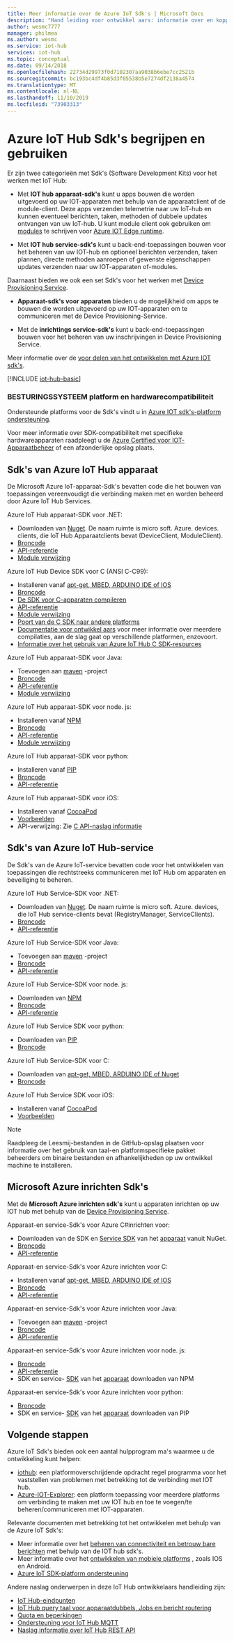 ```yaml
---
title: Meer informatie over de Azure IoT Sdk's | Microsoft Docs
description: "Hand leiding voor ontwikkel aars: informatie over en koppelingen naar de verschillende Azure IoT-apparaten en service-Sdk's die u kunt gebruiken om apps voor apparaten en back-end-apps te bouwen."
author: wesmc7777
manager: philmea
ms.author: wesmc
ms.service: iot-hub
services: iot-hub
ms.topic: conceptual
ms.date: 09/14/2018
ms.openlocfilehash: 22734d29973f0d7102307aa9038b6ebe7cc2521b
ms.sourcegitcommit: bc193bc4df4b85d3f05538b5e7274df2138a4574
ms.translationtype: MT
ms.contentlocale: nl-NL
ms.lasthandoff: 11/10/2019
ms.locfileid: "73903313"
---
```

# <a name="understand-and-use-azure-iot-hub-sdks"></a>Azure IoT Hub Sdk's begrijpen en gebruiken

Er zijn twee categorieën met Sdk's (Software Development Kits) voor het werken met IoT Hub:

* Met **IOT hub apparaat-sdk's** kunt u apps bouwen die worden uitgevoerd op uw IOT-apparaten met behulp van de apparaatclient of de module-client. Deze apps verzenden telemetrie naar uw IoT-hub en kunnen eventueel berichten, taken, methoden of dubbele updates ontvangen van uw IoT-hub.  U kunt module client ook gebruiken om [modules](../iot-edge/iot-edge-modules.md) te schrijven voor [Azure IOT Edge runtime](../iot-edge/about-iot-edge.md).

* Met **IOT hub service-sdk's** kunt u back-end-toepassingen bouwen voor het beheren van uw IOT-hub en optioneel berichten verzenden, taken plannen, directe methoden aanroepen of gewenste eigenschappen updates verzenden naar uw IOT-apparaten of-modules.

Daarnaast bieden we ook een set Sdk's voor het werken met [Device Provisioning Service](../iot-dps/about-iot-dps.md).
* **Apparaat-sdk's voor apparaten** bieden u de mogelijkheid om apps te bouwen die worden uitgevoerd op uw IOT-apparaten om te communiceren met de Device Provisioning-Service.

* Met de **inrichtings service-sdk's** kunt u back-end-toepassingen bouwen voor het beheren van uw inschrijvingen in Device Provisioning Service.

Meer informatie over de [voor delen van het ontwikkelen met Azure IOT sdk's](https://azure.microsoft.com/blog/benefits-of-using-the-azure-iot-sdks-in-your-azure-iot-solution/).

[!INCLUDE [iot-hub-basic](../../includes/iot-hub-basic-partial.md)]


### <a name="os-platform-and-hardware-compatibility"></a>BESTURINGSSYSTEEM platform en hardwarecompatibiliteit

Ondersteunde platforms voor de Sdk's vindt u in [Azure IOT sdk's-platform ondersteuning](iot-hub-device-sdk-platform-support.md).

Voor meer informatie over SDK-compatibiliteit met specifieke hardwareapparaten raadpleegt u de [Azure Certified voor IOT-Apparaatbeheer](https://catalog.azureiotsolutions.com/) of een afzonderlijke opslag plaats.

## <a name="azure-iot-hub-device-sdks"></a>Sdk's van Azure IoT Hub apparaat

De Microsoft Azure IoT-apparaat-Sdk's bevatten code die het bouwen van toepassingen vereenvoudigt die verbinding maken met en worden beheerd door Azure IoT Hub Services.

Azure IoT Hub apparaat-SDK voor .NET: 

* Downloaden van [Nuget](https://www.nuget.org/packages/Microsoft.Azure.Devices.Client/).  De naam ruimte is micro soft. Azure. devices. clients, die IoT Hub Apparaatclients bevat (DeviceClient, ModuleClient).
* [Broncode](https://github.com/Azure/azure-iot-sdk-csharp)
* [API-referentie](https://docs.microsoft.com/dotnet/api/microsoft.azure.devices?view=azure-dotnet)
* [Module verwijzing](https://docs.microsoft.com/dotnet/api/microsoft.azure.devices.client.moduleclient?view=azure-dotnet)

Azure IoT Hub Device SDK voor C (ANSI C-C99):

* Installeren vanaf [apt-get, MBED, ARDUINO IDE of IOS](https://github.com/Azure/azure-iot-sdk-c/blob/master/readme.md#packages-and-libraries)
* [Broncode](https://github.com/Azure/azure-iot-sdk-c)
* [De SDK voor C-apparaten compileren](https://github.com/Azure/azure-iot-sdk-c/blob/master/iothub_client/readme.md#compiling-the-c-device-sdk)
* [API-referentie](https://docs.microsoft.com/azure/iot-hub/iot-c-sdk-ref/)
* [Module verwijzing](https://docs.microsoft.com/azure/iot-hub/iot-c-sdk-ref/iothub-module-client-h)
* [Poort van de C SDK naar andere platforms](https://github.com/Azure/azure-c-shared-utility/blob/master/devdoc/porting_guide.md)
* [Documentatie voor ontwikkel aars](https://github.com/Azure/azure-iot-sdk-c/tree/master/doc) voor meer informatie over meerdere compilaties, aan de slag gaat op verschillende platformen, enzovoort.
* [Informatie over het gebruik van Azure IoT Hub C SDK-resources](https://github.com/Azure/azure-iot-sdk-c/blob/master/doc/c_sdk_resource_information.md)

Azure IoT Hub apparaat-SDK voor Java: 

* Toevoegen aan [maven](https://github.com/Azure/azure-iot-sdk-java/blob/master/doc/java-devbox-setup.md#for-the-device-sdk) -project
* [Broncode](https://github.com/Azure/azure-iot-sdk-java)
* [API-referentie](https://docs.microsoft.com/java/api/com.microsoft.azure.sdk.iot.device)
* [Module verwijzing](https://docs.microsoft.com/java/api/com.microsoft.azure.sdk.iot.device.moduleclient?view=azure-java-stable)

Azure IoT Hub apparaat-SDK voor node. js: 

* Installeren vanaf [NPM](https://www.npmjs.com/package/azure-iot-device)
* [Broncode](https://github.com/Azure/azure-iot-sdk-node)
* [API-referentie](https://docs.microsoft.com/javascript/api/azure-iot-device/?view=azure-iot-typescript-latest)
* [Module verwijzing](https://docs.microsoft.com/javascript/api/azure-iot-device/moduleclient?view=azure-node-latest)

Azure IoT Hub apparaat-SDK voor python: 

* Installeren vanaf [PIP](https://pypi.org/project/azure-iot-device/)
* [Broncode](https://github.com/Azure/azure-iot-sdk-python)
* [API-referentie](https://docs.microsoft.com/python/api/azure-iot-device)

Azure IoT Hub apparaat-SDK voor iOS: 

* Installeren vanaf [CocoaPod](https://cocoapods.org/pods/AzureIoTHubClient)
* [Voorbeelden](https://github.com/Azure-Samples/azure-iot-samples-ios)
* API-verwijzing: Zie [C API-naslag informatie](https://docs.microsoft.com/azure/iot-hub/iot-c-sdk-ref/)

## <a name="azure-iot-hub-service-sdks"></a>Sdk's van Azure IoT Hub-service

De Sdk's van de Azure IoT-service bevatten code voor het ontwikkelen van toepassingen die rechtstreeks communiceren met IoT Hub om apparaten en beveiliging te beheren.

Azure IoT Hub Service-SDK voor .NET:

* Downloaden van [Nuget](https://www.nuget.org/packages/Microsoft.Azure.Devices/).  De naam ruimte is micro soft. Azure. devices, die IoT Hub service-clients bevat (RegistryManager, ServiceClients).
* [Broncode](https://github.com/Azure/azure-iot-sdk-csharp)
* [API-referentie](https://docs.microsoft.com/dotnet/api/microsoft.azure.devices)

Azure IoT Hub Service-SDK voor Java: 

* Toevoegen aan [maven](https://github.com/Azure/azure-iot-sdk-java/blob/master/doc/java-devbox-setup.md#for-the-service-sdk) -project
* [Broncode](https://github.com/Azure/azure-iot-sdk-java)
* [API-referentie](https://docs.microsoft.com/java/api/com.microsoft.azure.sdk.iot.service)

Azure IoT Hub Service-SDK voor node. js: 

* Downloaden van [NPM](https://www.npmjs.com/package/azure-iothub)
* [Broncode](https://github.com/Azure/azure-iot-sdk-node)
* [API-referentie](https://docs.microsoft.com/javascript/api/azure-iothub/?view=azure-iot-typescript-latest)

Azure IoT Hub Service SDK voor python: 

* Downloaden van [PIP](https://pypi.python.org/pypi/azure-iothub-service-client/)
* [Broncode](https://github.com/Azure/azure-iot-sdk-python/tree/v1-deprecated)

Azure IoT Hub Service-SDK voor C: 

* Downloaden van [apt-get, MBED, ARDUINO IDE of Nuget](https://github.com/Azure/azure-iot-sdk-c/blob/master/readme.md)
* [Broncode](https://github.com/Azure/azure-iot-sdk-c)

Azure IoT Hub Service SDK voor iOS: 

* Installeren vanaf [CocoaPod](https://cocoapods.org/pods/AzureIoTHubServiceClient)
* [Voorbeelden](https://github.com/Azure-Samples/azure-iot-samples-ios)

> [!NOTE]
> Raadpleeg de Leesmij-bestanden in de GitHub-opslag plaatsen voor informatie over het gebruik van taal-en platformspecifieke pakket beheerders om binaire bestanden en afhankelijkheden op uw ontwikkel machine te installeren.

## <a name="microsoft-azure-provisioning-sdks"></a>Microsoft Azure inrichten Sdk's

Met de **Microsoft Azure inrichten sdk's** kunt u apparaten inrichten op uw IOT hub met behulp van de [Device Provisioning Service](../iot-dps/about-iot-dps.md).

Apparaat-en service-Sdk's voor Azure C#inrichten voor:

* Downloaden van de SDK en [Service SDK](https://www.nuget.org/packages/Microsoft.Azure.Devices.Provisioning.Service/) van het [apparaat](https://www.nuget.org/packages/Microsoft.Azure.Devices.Provisioning.Client/) vanuit NuGet.
* [Broncode](https://github.com/Azure/azure-iot-sdk-csharp/)
* [API-referentie](https://docs.microsoft.com/dotnet/api/microsoft.azure.devices.provisioning.client?view=azure-dotnet)

Apparaat-en service-Sdk's voor Azure inrichten voor C:

* Installeren vanaf [apt-get, MBED, ARDUINO IDE of IOS](https://github.com/Azure/azure-iot-sdk-c/blob/master/readme.md#packages-and-libraries)
* [Broncode](https://github.com/Azure/azure-iot-sdk-c/blob/master/provisioning_client)
* [API-referentie](https://docs.microsoft.com/azure/iot-hub/iot-c-sdk-ref/)

Apparaat-en service-Sdk's voor Azure inrichten voor Java:

* Toevoegen aan [maven](https://github.com/Azure/azure-iot-sdk-java/blob/master/doc/java-devbox-setup.md#for-the-service-sdk) -project
* [Broncode](https://github.com/Azure/azure-iot-sdk-java/blob/master/provisioning)
* [API-referentie](https://docs.microsoft.com/java/api/com.microsoft.azure.sdk.iot.provisioning.device?view=azure-java-stable)

Apparaat-en service-Sdk's voor Azure inrichten voor node. js:

* [Broncode](https://github.com/Azure/azure-iot-sdk-node/tree/master/provisioning)
* [API-referentie](https://docs.microsoft.com/javascript/api/overview/azure/iothubdeviceprovisioning?view=azure-node-latest)
* SDK en service- [SDK](https://badge.fury.io/js/azure-iot-provisioning-service) van het [apparaat](https://badge.fury.io/js/azure-iot-provisioning-device) downloaden van NPM

Apparaat-en service-Sdk's voor Azure inrichten voor python:

* [Broncode](https://github.com/Azure/azure-iot-device)
* SDK en service- [SDK](https://pypi.org/project/azure-iothub-provisioningserviceclient/) van het [apparaat](https://pypi.org/project/azure-iot-device/) downloaden van PIP

## <a name="next-steps"></a>Volgende stappen

Azure IoT Sdk's bieden ook een aantal hulpprogram ma's waarmee u de ontwikkeling kunt helpen:
* [iothub](https://github.com/Azure/iothub-diagnostics): een platformoverschrijdende opdracht regel programma voor het vaststellen van problemen met betrekking tot de verbinding met IOT hub.
* [Azure-IOT-Explorer](https://github.com/Azure/azure-iot-explorer): een platform toepassing voor meerdere platforms om verbinding te maken met uw IOT hub en toe te voegen/te beheren/communiceren met IOT-apparaten.

Relevante documenten met betrekking tot het ontwikkelen met behulp van de Azure IoT Sdk's:
* Meer informatie over het [beheren van connectiviteit en betrouw bare berichten](iot-hub-reliability-features-in-sdks.md) met behulp van de IOT hub sdk's.
* Meer informatie over het [ontwikkelen van mobiele platforms](iot-hub-how-to-develop-for-mobile-devices.md) , zoals IOS en Android.
* [Azure IoT SDK-platform ondersteuning](iot-hub-device-sdk-platform-support.md)


Andere naslag onderwerpen in deze IoT Hub ontwikkelaars handleiding zijn:

* [IoT Hub-eindpunten](iot-hub-devguide-endpoints.md)
* [IoT Hub query taal voor apparaatdubbels, Jobs en bericht routering](iot-hub-devguide-query-language.md)
* [Quota en beperkingen](iot-hub-devguide-quotas-throttling.md)
* [Ondersteuning voor IoT Hub MQTT](iot-hub-mqtt-support.md)
* [Naslag informatie over IoT Hub REST API](/rest/api/iothub/)
